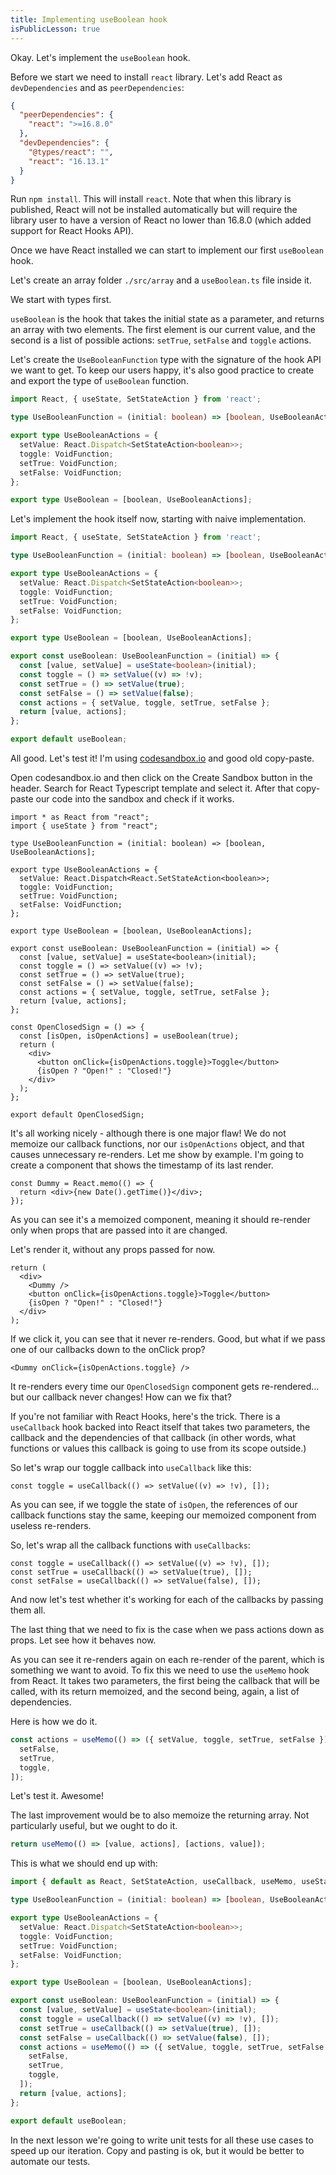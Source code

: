 ```yaml
---
title: Implementing useBoolean hook
isPublicLesson: true
---
```


Okay. Let's implement the `useBoolean` hook.

Before we start we need to install `react` library. Let's add React as `devDependencies` and as `peerDependencies`:

```json
{
  "peerDependencies": {
    "react": ">=16.8.0"
  },
  "devDependencies": {
    "@types/react": "",
    "react": "16.13.1"
  }
}
```

Run `npm install`. This will install `react`. Note that when this library is published, React will not be installed automatically but will require the library user to have a version of React no lower than 16.8.0 (which added support for React Hooks API).

Once we have React installed we can start to implement our first `useBoolean` hook.

Let's create an array folder `./src/array` and a `useBoolean.ts` file inside it.

We start with types first.

`useBoolean` is the hook that takes the initial state as a parameter, and returns an array with two elements. The first element is our current value, and the second is a list of possible actions: `setTrue`, `setFalse` and `toggle` actions.

Let's create the `UseBooleanFunction` type with the signature of the hook API we want to get. To keep our users happy, it's also good practice to create and export the type of `useBoolean` function.

```ts
import React, { useState, SetStateAction } from 'react';

type UseBooleanFunction = (initial: boolean) => [boolean, UseBooleanActions];

export type UseBooleanActions = {
  setValue: React.Dispatch<SetStateAction<boolean>>;
  toggle: VoidFunction;
  setTrue: VoidFunction;
  setFalse: VoidFunction;
};

export type UseBoolean = [boolean, UseBooleanActions];
```

Let's implement the hook itself now, starting with naive implementation.

```ts
import React, { useState, SetStateAction } from 'react';

type UseBooleanFunction = (initial: boolean) => [boolean, UseBooleanActions];

export type UseBooleanActions = {
  setValue: React.Dispatch<SetStateAction<boolean>>;
  toggle: VoidFunction;
  setTrue: VoidFunction;
  setFalse: VoidFunction;
};

export type UseBoolean = [boolean, UseBooleanActions];

export const useBoolean: UseBooleanFunction = (initial) => {
  const [value, setValue] = useState<boolean>(initial);
  const toggle = () => setValue((v) => !v);
  const setTrue = () => setValue(true);
  const setFalse = () => setValue(false);
  const actions = { setValue, toggle, setTrue, setFalse };
  return [value, actions];
};

export default useBoolean;
```

All good. Let's test it! I'm using [codesandbox.io](https://codesandbox.io/) and good old copy-paste.

Open codesandbox.io and then click on the Create Sandbox button in the header. Search for React Typescript template and select it. After that copy-paste our code into the sandbox and check if it works.

```tsx
import * as React from "react";
import { useState } from "react";

type UseBooleanFunction = (initial: boolean) => [boolean, UseBooleanActions];

export type UseBooleanActions = {
  setValue: React.Dispatch<React.SetStateAction<boolean>>;
  toggle: VoidFunction;
  setTrue: VoidFunction;
  setFalse: VoidFunction;
};

export type UseBoolean = [boolean, UseBooleanActions];

export const useBoolean: UseBooleanFunction = (initial) => {
  const [value, setValue] = useState<boolean>(initial);
  const toggle = () => setValue((v) => !v);
  const setTrue = () => setValue(true);
  const setFalse = () => setValue(false);
  const actions = { setValue, toggle, setTrue, setFalse };
  return [value, actions];
};

const OpenClosedSign = () => {
  const [isOpen, isOpenActions] = useBoolean(true);
  return (
    <div>
      <button onClick={isOpenActions.toggle}>Toggle</button>
      {isOpen ? "Open!" : "Closed!"}
    </div>
  );
};

export default OpenClosedSign;
```

It's all working nicely - although there is one major flaw! We do not memoize our callback functions, nor our `isOpenActions` object, and that causes unnecessary re-renders. Let me show by example. I'm going to create a component that shows the timestamp of its last render.

```tsx
const Dummy = React.memo(() => {
  return <div>{new Date().getTime()}</div>;
});
```

As you can see it's a memoized component, meaning it should re-render only when props that are passed into it are changed.

Let's render it, without any props passed for now.

```tsx
return (
  <div>
    <Dummy />
    <button onClick={isOpenActions.toggle}>Toggle</button>
    {isOpen ? "Open!" : "Closed!"}
  </div>
);
```

If we click it, you can see that it never re-renders. Good, but what if we pass one of our callbacks down to the onClick prop?

```tsx
<Dummy onClick={isOpenActions.toggle} />
```

It re-renders every time our `OpenClosedSign` component gets re-rendered... but our callback never changes!  How can we fix that? 

If you're not familiar with React Hooks, here's the trick.   There is a `useCallback` hook backed into React itself that takes two parameters, the callback and the dependencies of that callback (in other words, what functions or values this callback is going to use from its scope outside.)

So let's wrap our toggle callback into `useCallback` like this:

```tsx
const toggle = useCallback(() => setValue((v) => !v), []);
```

As you can see, if we toggle the state of `isOpen`, the references of our callback functions stay the same, keeping our memoized component from useless re-renders.

So, let's wrap all the callback functions with `useCallbacks`:

```tsx
const toggle = useCallback(() => setValue((v) => !v), []);
const setTrue = useCallback(() => setValue(true), []);
const setFalse = useCallback(() => setValue(false), []);
```

And now let's test whether it's working for each of the callbacks by passing them all.

The last thing that we need to fix is the case when we pass actions down as props. Let see how it behaves now. 

As you can see it re-renders again on each re-render of the parent, which is something we want to avoid. To fix this we need to use the `useMemo` hook from React. It takes two parameters, the first being the callback that will be called, with its return memoized, and the second being, again, a list of dependencies.

Here is how we do it.

```ts
const actions = useMemo(() => ({ setValue, toggle, setTrue, setFalse }), [
  setFalse,
  setTrue,
  toggle,
]);
```

Let's test it. Awesome!

The last improvement would be to also memoize the returning array. Not particularly useful, but we ought to do it. 

```ts
return useMemo(() => [value, actions], [actions, value]);
```

This is what we should end up with: 

```ts
import { default as React, SetStateAction, useCallback, useMemo, useState } from "react";

type UseBooleanFunction = (initial: boolean) => [boolean, UseBooleanActions];

export type UseBooleanActions = {
  setValue: React.Dispatch<SetStateAction<boolean>>;
  toggle: VoidFunction;
  setTrue: VoidFunction;
  setFalse: VoidFunction;
};

export type UseBoolean = [boolean, UseBooleanActions];

export const useBoolean: UseBooleanFunction = (initial) => {
  const [value, setValue] = useState<boolean>(initial);
  const toggle = useCallback(() => setValue((v) => !v), []);
  const setTrue = useCallback(() => setValue(true), []);
  const setFalse = useCallback(() => setValue(false), []);
  const actions = useMemo(() => ({ setValue, toggle, setTrue, setFalse }), [
    setFalse,
    setTrue,
    toggle,
  ]);
  return [value, actions];
};

export default useBoolean;
```

In the next lesson we're going to write unit tests for all these use cases to speed up our iteration. Copy and pasting is ok, but it would be better to automate our tests.
